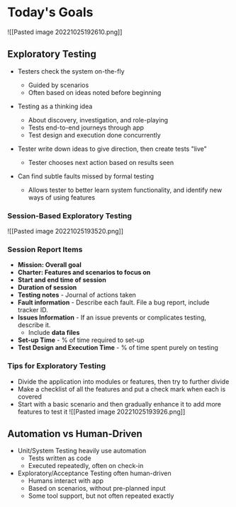 # Today's Goals
![[Pasted image 20221025192610.png]]

## Exploratory Testing
- Testers check the system on-the-fly
	- Guided by scenarios
	- Often based on ideas noted before beginning
- Testing as a thinking idea
	- About discovery, investigation, and role-playing
	- Tests end-to-end journeys through app
	- Test design and execution done concurrently

- Tester write down ideas to give direction, then create tests "live"
	- Tester chooses next action based on results seen
- Can find subtle faults missed by formal testing
	- Allows tester to better learn system functionality, and identify new ways of using features

### Session-Based Exploratory Testing
![[Pasted image 20221025193520.png]]

### Session Report Items
- **Mission: Overall goal**
- **Charter: Features and scenarios to focus on**
- **Start and end time of session**
- **Duration of session**
- **Testing notes** - Journal of actions taken
- **Fault information** - Describe each fault. File a bug report, include tracker ID.
- **Issues Information** - If an issue prevents or complicates testing, describe it.
	- Include **data files**
- **Set-up Time** - % of time required to set-up
- **Test Design and Execution Time** - % of time spent purely on testing

### Tips for Exploratory Testing
- Divide the application into modules or features, then try to further divide
- Make a checklist of all the features and put a check mark when each is covered
- Start with a basic scenario and then gradually enhance it to add more features to test it
![[Pasted image 20221025193926.png]]


## Automation vs Human-Driven
- Unit/System Testing heavily use automation
	- Tests written as code
	- Executed repeatedly, often on check-in
- Exploratory/Acceptance Testing often human-driven
	- Humans interact with app
	- Based on scenarios, without pre-planned input
	- Some tool support, but not often repeated exactly
